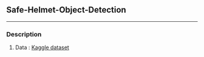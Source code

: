 ## Safe-Helmet-Object-Detection

---

### Description

1. Data : [Kaggle dataset](https://www.kaggle.com/datasets/vodan37/yolo-helmethead)

